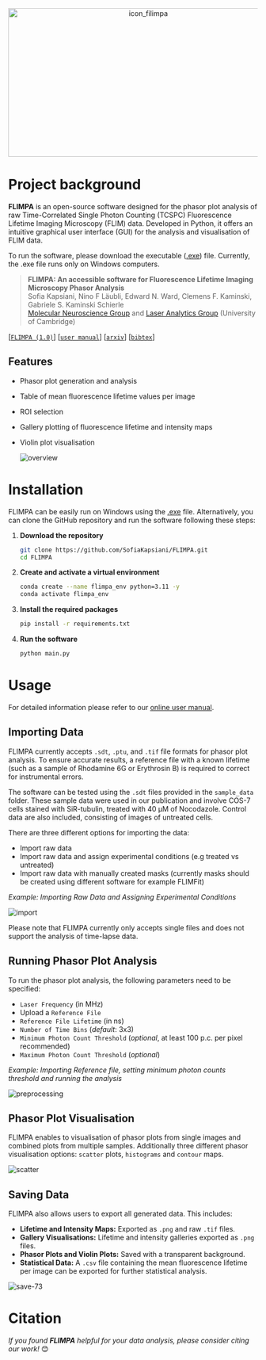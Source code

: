 <div align="center">
  <img src="https://github.com/user-attachments/assets/5ec8fe13-b097-4274-88fb-25c60c28637c" alt="icon_filimpa" width="550" height="300">
</div>


# Project background

**FLIMPA** is an open-source software designed for the phasor plot analysis of raw Time-Correlated Single Photon Counting (TCSPC) Fluorescence Lifetime Imaging Microscopy (FLIM) data.
Developed in Python, it offers an intuitive graphical user interface (GUI) for the analysis and visualisation of FLIM data.

To run the software, please download the executable (<a href="https://github.com/SofiaKapsiani/FLIMPA/releases/tag/v1.0" title=".exe" download>.exe</a>) file. Currently, the .exe file runs only on Windows computers.

> **FLIMPA: An accessible software for Fluorescence Lifetime Imaging Microscopy Phasor Analysis**          
> Sofia Kapsiani, Nino F Läubli, Edward N. Ward, Clemens F. Kaminski, Gabriele S. Kaminski Schierle    
> <a href="https://www.ceb-mng.org/" target="_blank">Molecular Neuroscience Group</a> and <a href="https://laser.ceb.cam.ac.uk/" target="_blank">Laser Analytics Group</a> (University of Cambridge)
> 
[[`FLIMPA (1.0)`](https://github.com/SofiaKapsiani/FLIMPA/releases/tag/v1.0)] [[`user manual`](https://docs.google.com/presentation/d/1QhVxaMxtbJyqJu0Qqq47dlyh1Fq_08x5p-t_djGUT-Y/edit?usp=sharing)] [[`arxiv`](arxiv_link)]  [[`bibtex`](citation)]


##  Features

- Phasor plot generation and analysis
- Table of mean fluorescence lifetime values per image
- ROI selection 
- Gallery plotting of fluorescence lifetime and intensity maps
- Violin plot visualisation


  ![overview](https://github.com/user-attachments/assets/60722b16-39ea-4dcd-b472-00ec8990f616)



# Installation

FLIMPA can be easily run on Windows using the <a href="https://github.com/SofiaKapsiani/FLIMPA/releases/tag/v1.0" title=".exe" download>.exe</a> file. Alternatively, you can clone the GitHub repository and run the software following these steps:

1. **Download the repository**
    ```bash
    git clone https://github.com/SofiaKapsiani/FLIMPA.git
    cd FLIMPA
    ```

2. **Create and activate a virtual environment**
    ```bash
    conda create --name flimpa_env python=3.11 -y
    conda activate flimpa_env
    ```

3. **Install the required packages**
    ```bash
    pip install -r requirements.txt
    ```

4. **Run the software**
    ```bash
    python main.py
    ```

# Usage

For detailed information please refer to our <a href="https://docs.google.com/presentation/d/1QhVxaMxtbJyqJu0Qqq47dlyh1Fq_08x5p-t_djGUT-Y/edit?usp=sharing" target="_blank">online user manual</a>.

## Importing Data

FLIMPA currently accepts  `.sdt`,  `.ptu`, and  `.tif` file formats for phasor plot analysis. To ensure accurate results, a reference file with a known lifetime (such as a sample of Rhodamine 6G or Erythrosin B) is required to correct for instrumental errors.

The software can be tested using the  `.sdt` files provided in the  `sample_data` folder. These sample data were used in our publication and involve COS-7 cells stained with SiR-tubulin, treated with 40 µM of Nocodazole. Control data are also included, consisting of images of untreated cells.

There are three different options for importing the data:

-	Import raw data
-	Import raw data and assign experimental conditions (e.g treated vs untreated)
-	Import raw data with manually created masks (currently masks should be created using different software for example FLIMFit)

*Example: Importing Raw Data and Assigning Experimental Conditions*

  ![import](https://github.com/user-attachments/assets/f7042764-3796-4ca1-ad2f-a277d272c078)


Please note that FLIMPA currently only accepts single files and does not support the analysis of time-lapse data.

## Running Phasor Plot Analysis

To run the phasor plot analysis, the following parameters need to be specified:

- `Laser Frequency` (in MHz)
- Upload a `Reference File`
- `Reference File Lifetime` (in ns)
- `Number of Time Bins` (*default*: 3x3)
- `Minimum Photon Count Threshold` (*optional*, at least 100 p.c. per pixel recommended)
- `Maximum Photon Count Threshold` (*optional*)

*Example: Importing Reference file, setting minimum photon counts threshold and running the analysis*

![preprocessing](https://github.com/user-attachments/assets/ecc6bef9-4ca7-4583-9229-657719737731)

## Phasor Plot Visualisation 
FLIMPA enables to visualisation of phasor plots from single images and combined plots from multiple samples.  Additionally three different phasor visualisation options: `scatter` plots, `histograms` and `contour` maps.

![scatter](https://github.com/user-attachments/assets/4f108cd6-a10c-4551-bd65-6d9abb356efd)

## Saving Data

FLIMPA also allows users to export all generated data. This includes:

- **Lifetime and Intensity Maps:** Exported as `.png` and raw `.tif` files.
- **Gallery Visualisations:** Lifetime and intensity galleries exported as `.png` files.
- **Phasor Plots and Violin Plots:** Saved with a transparent background.
- **Statistical Data:** A `.csv` file containing the mean fluorescence lifetime per image can be exported for further statistical analysis.


![save-73](https://github.com/user-attachments/assets/7747372c-e5de-40ae-8f2b-1ba320f0418a)


# Citation

*If you found **FLIMPA** helpful for your data analysis, please consider citing our work!* 😊

